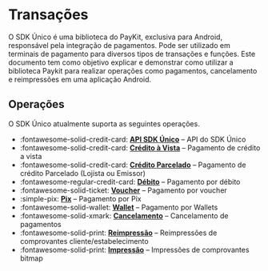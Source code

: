 # Transações

O SDK Único é uma biblioteca do PayKit, exclusiva para Android, responsável pela integração de pagamentos. 
Pode ser utilizado em terminais de pagamento para diversos tipos de transações e funções. 
Este documento tem como objetivo explicar e demonstrar como utilizar a biblioteca Paykit para realizar operações como pagamentos, cancelamento e reimpressões em uma aplicação Android.


## Operações

O SDK Único atualmente suporta as seguintes operações.

<div class="grid cards" markdown>

- :fontawesome-solid-credit-card: __[API SDK Único]__ – API do SDK Único
- :fontawesome-solid-credit-card: __[Crédito à Vista]__ – Pagamento de crédito a vista
- :fontawesome-solid-credit-card: __[Crédito Parcelado]__ – Pagamento de crédito Parcelado (Lojista ou Emissor)
- :fontawesome-regular-credit-card: __[Débito]__ – Pagamento por débito
- :fontawesome-solid-ticket: __[Voucher]__ – Pagamento por voucher
- :simple-pix: __[Pix]__ – Pagamento por Pix
- :fontawesome-solid-wallet: __[Wallet]__ – Pagamento por Wallets
- :fontawesome-solid-xmark: __[Cancelamento]__ – Cancelamento de pagamentos
- :fontawesome-solid-print: __[Reimpressão]__ – Reimpressões de comprovantes cliente/estabelecimento
- :fontawesome-solid-print: __[Impressão]__ – Impressões de comprovantes bitmap

</div>

  [API SDK Único]: paykit.md
  [Cancelamento]: cancelamento.md
  [Crédito à Vista]: credito-a-vista.md
  [Crédito Parcelado]: credito-parcelado.md
  [Débito]: debito.md
  [Voucher]: voucher.md
  [Pix]: pix.md
  [Wallet]: wallet.md
  [Reimpressão]: reimpressao.md
  [Impressão]: impressao.md
